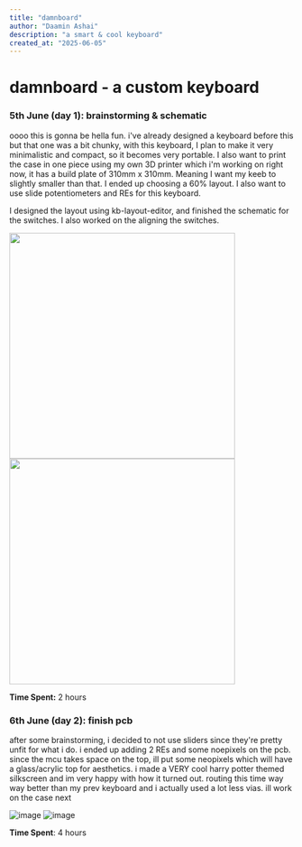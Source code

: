 ```yaml
---
title: "damnboard"
author: "Daamin Ashai"
description: "a smart & cool keyboard"
created_at: "2025-06-05"
---
```


# damnboard - a custom keyboard

### 5th June (day 1): brainstorming & schematic

oooo this is gonna be hella fun.
i've already designed a keyboard before this but that one was a bit chunky, with this keyboard, I plan to make it very minimalistic and compact, so it becomes very portable. I also want to print the case in one piece using my own 3D printer which i'm working on right now, it has a build plate of 310mm x 310mm. Meaning I want my keeb to slightly smaller than that. I ended up choosing a 60% layout. I also want to use slide potentiometers and REs for this keyboard.

I designed the layout using kb-layout-editor, and finished the schematic for the switches. I also worked on the aligning the switches.

<image src="assets/pcb.png" width="400">

<image src="assets/schem.png" width="400">

**Time Spent:** 2 hours

### 6th June (day 2): finish pcb


after some brainstorming, i decided to not use sliders since they're pretty unfit for what i do. i ended up adding 2 REs and some noepixels on the pcb. since the mcu takes space on the top, ill put some neopixels which will have a glass/acrylic top for aesthetics. i made a VERY cool harry potter themed silkscreen and im very happy with how it turned out. routing this time way way better than my prev keyboard and i actually used a lot less vias. ill work on the case next

![image](https://github.com/user-attachments/assets/2642259e-a40b-4413-9a6b-24c3cb5b88cd)
![image](https://github.com/user-attachments/assets/55110cf3-7da0-49a6-a36d-c2fd708284a1)


**Time Spent**: 4 hours
